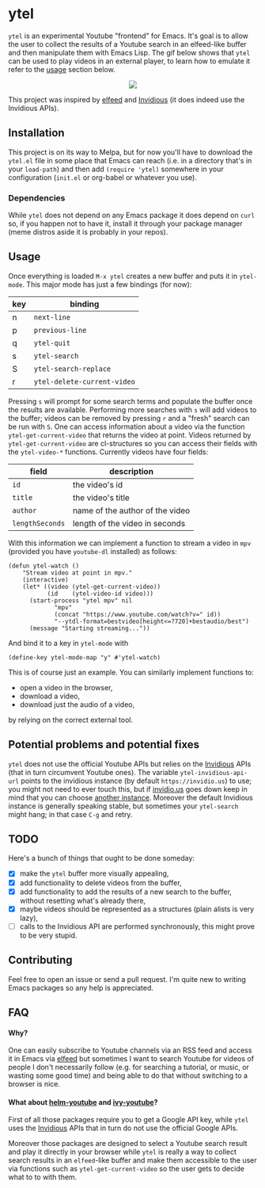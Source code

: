 # ytel
`ytel` is an experimental Youtube "frontend" for Emacs. It's goal is to allow the user to collect the results of a Youtube search in an elfeed-like buffer and then manipulate them with Emacs Lisp. The gif below shows that `ytel` can be used to play videos in an external player, to learn how to emulate it refer to the [usage](#usage) section below.

<p align="center">
  <img src="https://github.com/gRastello/ytel/blob/master/pic/demonstration.gif">
</p>

This project was inspired by [elfeed](https://github.com/skeeto/elfeed/) and [Invidious](https://github.com/omarroth/invidious) (it does indeed use the Invidious APIs).

## Installation
This project is on its way to Melpa, but for now you'll have to download the `ytel.el` file in some place that Emacs can reach (i.e. in a directory that's in your `load-path`) and then add `(require 'ytel)` somewhere in your configuration (`init.el` or org-babel or whatever you use).

### Dependencies
While `ytel` does not depend on any Emacs package it does depend on `curl` so, if you happen not to have it, install it through your package manager (meme distros aside it is probably in your repos).

## Usage
Once everything is loaded `M-x ytel` creates a new buffer and puts it in `ytel-mode`. This major mode has just a few bindings (for now):

| key | binding                     |
|-----|-----------------------------|
| n   | `next-line`                 |
| p   | `previous-line`             |
| q   | `ytel-quit`                 |
| s   | `ytel-search`               |
| S   | `ytel-search-replace`       |
| r   | `ytel-delete-current-video` |

Pressing `s` will prompt for some search terms and populate the buffer once the results are available. Performing more searches with `s` will add videos to the buffer; videos can be removed by pressing `r` and a "fresh" search can be run with `S`. One can access information about a video via the function `ytel-get-current-video` that returns the video at point. Videos returned by `ytel-get-current-video` are cl-structures so you can access their fields with the `ytel-video-*` functions. Currently videos have four fields:

| field           | description                     |
|-----------------|---------------------------------|
| `id`            | the video's id                  |
| `title`         | the video's title               |
| `author`        | name of the author of the video |
| `lengthSeconds` | length of the video in seconds  |

With this information we can implement a function to stream a video in `mpv` (provided you have `youtube-dl` installed) as follows:
```elisp
(defun ytel-watch ()
    "Stream video at point in mpv."
    (interactive)
    (let* ((video (ytel-get-current-video))
     	   (id    (ytel-video-id video)))
      (start-process "ytel mpv" nil
		     "mpv"
		     (concat "https://www.youtube.com/watch?v=" id))
		     "--ytdl-format=bestvideo[height<=?720]+bestaudio/best")
      (message "Starting streaming..."))
```

And bind it to a key in `ytel-mode` with
```elisp
(define-key ytel-mode-map "y" #'ytel-watch)
```

This is of course just an example. You can similarly implement functions to:
- open a video in the browser,
- download a video,
- download just the audio of a video,

by relying on the correct external tool.

## Potential problems and potential fixes
`ytel` does not use the official Youtube APIs but relies on the [Invidious](https://github.com/omarroth/invidious) APIs (that in turn circumvent Youtube ones). The variable `ytel-invidious-api-url` points to the invidious instance (by default `https://invidio.us`) to use; you might not need to ever touch this, but if [invidio.us](https://invidio.us) goes down keep in mind that you can choose [another instance](https://github.com/omarroth/invidious#invidious-instances). Moreover the default Invidious instance is generally speaking stable, but sometimes your `ytel-search` might hang; in that case `C-g` and retry.

## TODO
Here's a bunch of things that ought to be done someday:
- [X] make the `ytel` buffer more visually appealing,
- [X] add functionality to delete videos from the buffer,
- [X] add functionality to add the results of a new search to the buffer, without resetting what's already there,
- [X] maybe videos should be represented as a structures (plain alists is very lazy),
- [ ] calls to the Invidious API are performed synchronously, this might prove to be very stupid.

## Contributing
Feel free to open an issue or send a pull request. I'm quite new to writing Emacs packages so any help is appreciated.

## FAQ

#### Why?
One can easily subscribe to Youtube channels via an RSS feed and access it in Emacs via [elfeed](https://github.com/skeeto/elfeed/) but sometimes I want to search Youtube for videos of people I don't necessarily follow (e.g. for searching a tutorial, or music, or wasting some good time) and being able to do that without switching to a browser is nice.

#### What about [helm-youtube](https://github.com/maximus12793/helm-youtube) and [ivy-youtube](https://github.com/squiter/ivy-youtube)?
First of all those packages require you to get a Google API key, while `ytel` uses the [Invidious](https://github.com/omarroth/invidious) APIs that in turn do not use the official Google APIs.

Moreover those packages are designed to select a Youtube search result and play it directly in your browser while `ytel` is really a way to collect search results in an `elfeed`-like buffer and make them accessible to the user via functions such as `ytel-get-current-video` so the user gets to decide what to to with them.
